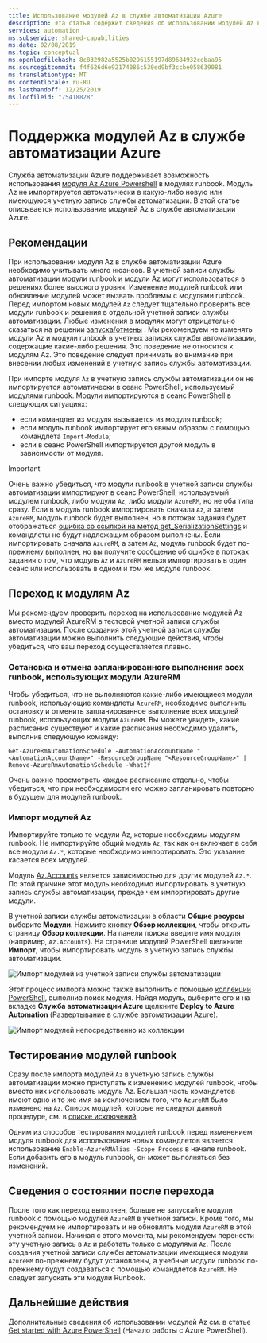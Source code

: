 ```yaml
---
title: Использование модулей Az в службе автоматизации Azure
description: Эта статья содержит сведения об использовании модулей Az в службе автоматизации Azure
services: automation
ms.subservice: shared-capabilities
ms.date: 02/08/2019
ms.topic: conceptual
ms.openlocfilehash: 8c832982a5525b0296155197d89684932cebaa95
ms.sourcegitcommit: f4f626d6e92174086c530ed9bf3ccbe058639081
ms.translationtype: MT
ms.contentlocale: ru-RU
ms.lasthandoff: 12/25/2019
ms.locfileid: "75418828"
---
```

# <a name="az-module-support-in-azure-automation"></a>Поддержка модулей Az в службе автоматизации Azure

Служба автоматизации Azure поддерживает возможность использования [модуля Az Azure Powershell](/powershell/azure/new-azureps-module-az?view=azps-1.1.0) в модулях runbook. Модуль Az не импортируется автоматически в какую-либо новую или имеющуюся учетную запись службы автоматизации. В этой статье описывается использование модулей Az в службе автоматизации Azure.

## <a name="considerations"></a>Рекомендации

При использовании модуля Az в службе автоматизации Azure необходимо учитывать много нюансов. В учетной записи службы автоматизации модули runbook и модули Az могут использоваться в решениях более высокого уровня. Изменение модулей runbook или обновление модулей может вызвать проблемы с модулями runbook. Перед импортом новых модулей `Az` следует тщательно проверить все модули runbook и решения в отдельной учетной записи службы автоматизации. Любые изменения в модулях могут отрицательно сказаться на решении [запуска/отмены](automation-solution-vm-management.md) . Мы рекомендуем не изменять модули Az и модули runbook в учетных записях службы автоматизации, содержащие какие-либо решения. Это поведение не относится к модулям Az. Это поведение следует принимать во внимание при внесении любых изменений в учетную запись службы автоматизации.

При импорте модуля `Az` в учетную запись службы автоматизации он не импортируется автоматически в сеанс PowerShell, используемый модулями runbook. Модули импортируются в сеанс PowerShell в следующих ситуациях:

* если командлет из модуля вызывается из модуля runbook;
* если модуль runbook импортирует его явным образом с помощью командлета `Import-Module`;
* если в сеанс PowerShell импортируется другой модуль в зависимости от модуля.

> [!IMPORTANT]
> Очень важно убедиться, что модули runbook в учетной записи службы автоматизации импортируют в сеанс PowerShell, используемый модулем runbook, либо модули `Az`, либо модули `AzureRM`, но не оба типа сразу. Если в модуль runbook импортировать сначала `Az`, а затем `AzureRM`, модуль runbook будет выполнен, но в потоках задания будет отображаться [ошибка со ссылкой на метод get_SerializationSettings](troubleshoot/runbooks.md#get-serializationsettings) и командлеты не будут надлежащим образом выполнены. Если импортировать сначала `AzureRM`, а затем `Az`, модуль runbook будет по-прежнему выполнен, но вы получите сообщение об ошибке в потоках задания о том, что модуль `Az` и `AzureRM` нельзя импортировать в один сеанс или использовать в одном и том же модуле runbook.

## <a name="migrating-to-az-modules"></a>Переход к модулям Az

Мы рекомендуем проверить переход на использование модулей Az вместо модулей AzureRM в тестовой учетной записи службы автоматизации. После создания этой учетной записи службы автоматизации можно выполнить следующие действия, чтобы убедиться, что ваш переход осуществляется плавно.

### <a name="stop-and-unschedule-all-runbook-that-uses-azurerm-modules"></a>Остановка и отмена запланированного выполнения всех runbook, использующих модули AzureRM

Чтобы убедиться, что не выполняются какие-либо имеющиеся модули runbook, использующие командлеты `AzureRM`, необходимо выполнить остановку и отменить запланированное выполнение всех модулей runbook, использующих модули `AzureRM`. Вы можете увидеть, какие расписания существуют и какие расписания необходимо удалить, выполнив следующую команду:

  ```powershell-interactive
  Get-AzureRmAutomationSchedule -AutomationAccountName "<AutomationAccountName>" -ResourceGroupName "<ResourceGroupName>" | Remove-AzureRmAutomationSchedule -WhatIf
  ```

Очень важно просмотреть каждое расписание отдельно, чтобы убедиться, что при необходимости его можно запланировать повторно в будущем для модулей runbook.

### <a name="import-the-az-modules"></a>Импорт модулей Az

Импортируйте только те модули Az, которые необходимы модулям runbook. Не импортируйте общий модуль `Az`, так как он включает в себя все модули `Az.*`, которые необходимо импортировать. Это указание касается всех модулей.

Модуль [Az.Accounts](https://www.powershellgallery.com/packages/Az.Accounts/1.1.0) является зависимостью для других модулей `Az.*`. По этой причине этот модуль необходимо импортировать в учетную запись службы автоматизации, прежде чем импортировать другие модули.

В учетной записи службы автоматизации в области **Общие ресурсы** выберите **Модули**. Нажмите кнопку **Обзор коллекции**, чтобы открыть страницу **Обзор коллекции**.  На панели поиска введите имя модуля (например, `Az.Accounts`). На странице модулей PowerShell щелкните **Импорт**, чтобы импортировать модуль в учетную запись службы автоматизации.

![Импорт модулей из учетной записи службы автоматизации](media/az-modules/import-module.png)

Этот процесс импорта можно также выполнить с помощью [коллекции PowerShell](https://www.powershellgallery.com), выполнив поиск модуля. Найдя модуль, выберите его и на вкладке **Служба автоматизации Azure** щелкните **Deploy to Azure Automation** (Развертывание в службе автоматизации Azure).

![Импорт модулей непосредственно из коллекции](media/az-modules/import-gallery.png)

## <a name="test-your-runbooks"></a>Тестирование модулей runbook

Сразу после импорта модулей `Az` в учетную запись службы автоматизации можно приступать к изменению модулей runbook, чтобы вместо них использовать модуль Az. Большая часть командлетов имеют одно и то же имя за исключением того, что `AzureRM` было изменено на `Az`. Список модулей, которые не следуют данной процедуре, см. в [списке исключений](/powershell/azure/migrate-from-azurerm-to-az#update-cmdlets-modules-and-parameters).

Одним из способов тестирования модулей runbook перед изменением модуля runbook для использования новых командлетов является использование `Enable-AzureRMAlias -Scope Process` в начале runbook. Если добавить его в модуль runbook, он может выполняться без изменений.

## <a name="after-migration-details"></a>Сведения о состоянии после перехода

После того как переход выполнен, больше не запускайте модули runbook с помощью модулей `AzureRM` в учетной записи. Кроме того, мы рекомендуем не импортировать и не обновлять модули `AzureRM` в этой учетной записи. Начиная с этого момента, мы рекомендуем перенести эту учетную запись в `Az` и работать только с модулями `Az`. После создания учетной записи службы автоматизации имеющиеся модули `AzureRM` по-прежнему будут установлены, а учебные модули runbook по-прежнему будут создаваться с помощью командлетов `AzureRM`. Не следует запускать эти модули Runbook.

## <a name="next-steps"></a>Дальнейшие действия

Дополнительные сведения об использовании модулей Az см. в статье [Get started with Azure PowerShell](/powershell/azure/get-started-azureps?view=azps-1.1.0) (Начало работы с Azure PowerShell).
